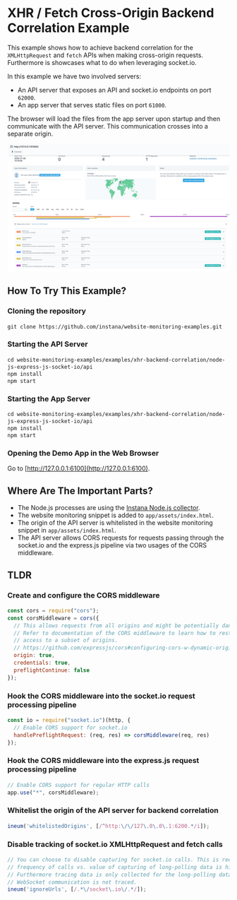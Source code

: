 # XHR / Fetch Cross-Origin Backend Correlation Example

This example shows how to achieve backend correlation for the `XMLHttpRequest` and
`fetch` APIs when making cross-origin requests. Furthermore is showcases what to
do when leveraging socket.io.

In this example we have two involved servers:

 - An API server that exposes an API and socket.io endpoints on port `62000`.
 - An app server that serves static files on port `61000`.

The browser will load the files from the app server upon startup and then communicate
with the API server. This communication crosses into a separate origin.

![End result within the page load view of Instana](./screenshot.png)

## How To Try This Example?

### Cloning the repository

```
git clone https://github.com/instana/website-monitoring-examples.git
```

### Starting the API Server

```
cd website-monitoring-examples/examples/xhr-backend-correlation/node-js-express-js-socket-io/api
npm install
npm start
```

### Starting the App Server

```
cd website-monitoring-examples/examples/xhr-backend-correlation/node-js-express-js-socket-io/api
npm install
npm start
```

### Opening the Demo App in the Web Browser

Go to [http://127.0.0.1:6100](http://127.0.0.1:6100).

## Where Are The Important Parts?

 - The Node.js processes are using the [Instana Node.js collector](https://docs.instana.io/ecosystem/node-js/).
 - The website monitoring snippet is added to `app/assets/index.html`.
 - The origin of the API server is whitelisted in the website monitoring snippet in `app/assets/index.html`.
 - The API server allows CORS requests for requests passing through the socket.io and the express.js pipeline via two usages of the CORS middleware.

## TLDR

### Create and configure the CORS middleware

```javascript
const cors = require("cors");
const corsMiddleware = cors({
  // This allows requests from all origins and might be potentially dangerous.
  // Refer to documentation of the CORS middleware to learn how to restrict
  // access to a subset of origins.
  // https://github.com/expressjs/cors#configuring-cors-w-dynamic-origin
  origin: true,
  credentials: true,
  preflightContinue: false
});
```

### Hook the CORS middleware into the socket.io request processing pipeline

```javascript
const io = require("socket.io")(http, {
  // Enable CORS support for socket.io
  handlePreflightRequest: (req, res) => corsMiddleware(req, res)
});
```

### Hook the CORS middleware into the express.js request processing pipeline

```javascript
// Enable CORS support for regular HTTP calls
app.use("*", corsMiddleware);
```

### Whitelist the origin of the API server for backend correlation

```javascript
ineum('whitelistedOrigins', [/^http:\/\/127\.0\.0\.1:6200.*/i]);
```

### Disable tracking of socket.io XMLHttpRequest and fetch calls

```javascript
// You can choose to disable capturing for socket.io calls. This is recommended as the
// frequency of calls vs. value of capturing of long-polling data is highly questionable.
// Furthermore tracing data is only collected for the long-polling data transmission strategy.
// WebSocket communication is not traced.
ineum('ignoreUrls', [/.*\/socket\.io\/.*/]);
```

